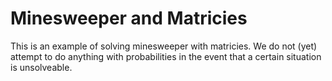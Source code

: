 # Minesweeper and Matricies

This is an example of solving minesweeper with matricies. We do not (yet) attempt to do
anything with probabilities in the event that a certain situation is unsolveable.
